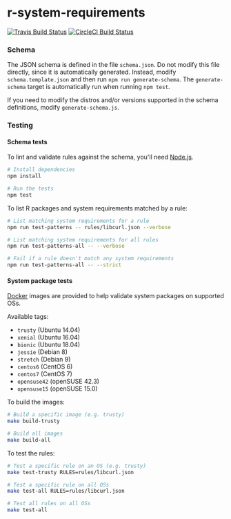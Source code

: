 # r-system-requirements

[![Travis Build Status](https://travis-ci.com/rstudio/r-system-requirements.svg?token=MNvJQsCy2iwsWpHV8ezP&branch=master)](https://travis-ci.com/rstudio/r-system-requirements)
[![CircleCI Build Status](https://circleci.com/gh/rstudio/r-system-requirements.svg?style=svg&circle-token=a281bb1cf9155796c3b112a77fce743cbdbff93d)](https://circleci.com/gh/rstudio/r-system-requirements)

### Schema

The JSON schema is defined in the file `schema.json`. Do not modify this file directly,
since it is automatically generated. Instead, modify `schema.template.json` and then run
`npm run generate-schema`. The `generate-schema` target is automatically run when running
`npm test`.

If you need to modify the distros and/or versions supported in the schema definitions, 
modify `generate-schema.js`.

### Testing

#### Schema tests

To lint and validate rules against the schema, you'll need [Node.js](https://nodejs.org/).

```sh
# Install dependencies
npm install

# Run the tests
npm test
```

To list R packages and system requirements matched by a rule:

```sh
# List matching system requirements for a rule
npm run test-patterns -- rules/libcurl.json --verbose

# List matching system requirements for all rules
npm run test-patterns-all -- --verbose

# Fail if a rule doesn't match any system requirements
npm run test-patterns-all -- --strict
```

#### System package tests

[Docker](https://www.docker.com/) images are provided to help validate system
packages on supported OSs.

Available tags:
- `trusty` (Ubuntu 14.04)
- `xenial` (Ubuntu 16.04)
- `bionic` (Ubuntu 18.04)
- `jessie` (Debian 8)
- `stretch` (Debian 9)
- `centos6` (CentOS 6)
- `centos7` (CentOS 7)
- `opensuse42` (openSUSE 42.3)
- `opensuse15` (openSUSE 15.0)

To build the images:

```sh
# Build a specific image (e.g. trusty)
make build-trusty

# Build all images
make build-all
```

To test the rules:

```sh
# Test a specific rule on an OS (e.g. trusty)
make test-trusty RULES=rules/libcurl.json

# Test a specific rule on all OSs
make test-all RULES=rules/libcurl.json

# Test all rules on all OSs
make test-all
```